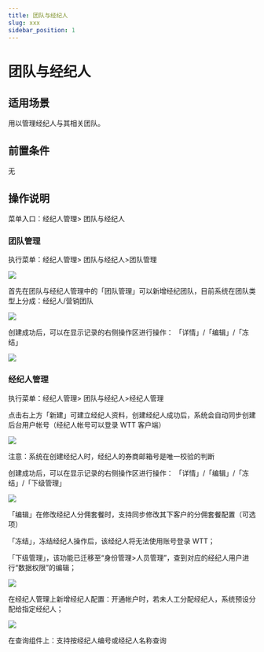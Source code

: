 ```yaml
---
title: 团队与经纪人
slug: xxx
sidebar_position: 1
---
```



# 团队与经纪人

## 适用场景

用以管理经纪人与其相关团队。

## 前置条件

无

## 操作说明

菜单入口：经纪人管理&gt; 团队与经纪人

### 团队管理

执行菜单：经纪人管理&gt; 团队与经纪人&gt;团队管理

<img src="/assets/WRpZbobwfoL8ozxob5ecjq1anFg.png" src-width="3348" src-height="1584" align="center"/>

首先在团队与经纪人管理中的「团队管理」可以新增经纪团队，目前系统在团队类型上分成：经纪人/营销团队

<img src="/assets/V7oqbZqneoeXYSxpPIicazkunFf.png" src-width="3370" src-height="1442" align="center"/>

创建成功后，可以在显示记录的右侧操作区进行操作： 「详情」/「编辑」/「冻结」

<img src="/assets/EIu8brg91oJKrGxPUZvct6v0nOe.png" src-width="3366" src-height="1532" align="center"/>

### 经纪人管理

执行菜单：经纪人管理&gt; 团队与经纪人&gt;经纪人管理

点击右上方「新建」可建立经纪人资料，创建经纪人成功后，系统会自动同步创建后台用户帐号（经纪人帐号可以登录 WTT 客户端）

<img src="/assets/AORNbwBeBopDqhxL6ZCcaHpZnye.png" src-width="3350" src-height="1690" align="center"/>

注意：系统在创建经纪人时，经纪人的券商邮箱号是唯一校验的判断

创建成功后，可以在显示记录的右侧操作区进行操作： 「详情」/「编辑」/「冻结」/「下级管理」

<img src="/assets/HSI4bUQ6ZoZr1gxmqu0cFE2pnXo.png" src-width="3362" src-height="1562" align="center"/>

「编辑」在修改经纪人分佣套餐时，支持同步修改其下客户的分佣套餐配置（可选项）

「冻结」，冻结经纪人操作后，该经纪人将无法使用账号登录 WTT；

「下级管理」，该功能已迁移至“身份管理&gt;人员管理”，查到对应的经纪人用户进行“数据权限”的编辑；

<img src="/assets/YskzbyAR6omCb2xKkkScW44enBb.png" src-width="3422" src-height="1840" align="center"/>

在经纪人管理上新增经纪人配置：开通帐户时，若未人工分配经纪人，系统预设分配给指定经纪人；

<img src="/assets/FGSPb45dcoDaZUx3TJYcCHDFnBB.png" src-width="3370" src-height="1226" align="center"/>

在查询组件上：支持按经纪人编号或经纪人名称查询

